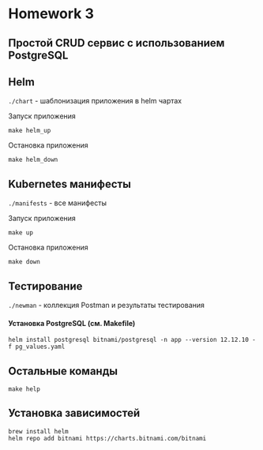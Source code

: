 # Homework 3
## Простой CRUD сервис с использованием PostgreSQL 

## Helm

`./chart` - шаблонизация приложения в helm чартах

Запуск приложения

    make helm_up

Остановка приложения
    
    make helm_down



## Kubernetes манифесты

`./manifests` - все манифесты


Запуск приложения

    make up

Остановка приложения
    
    make down


## Тестирование

`./newman` - коллекция Postman и результаты тестирования


#### Установка PostgreSQL (см. Makefile)

    helm install postgresql bitnami/postgresql -n app --version 12.12.10 -f pg_values.yaml


## Остальные команды

    make help

## Установка зависимостей

    brew install helm
    helm repo add bitnami https://charts.bitnami.com/bitnami
